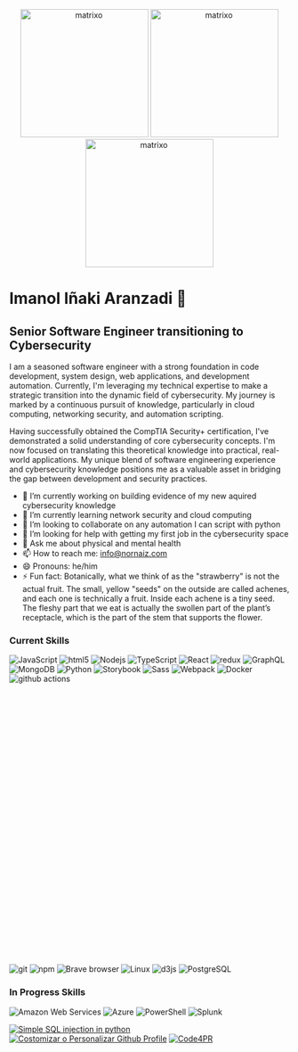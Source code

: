 

<div align="center">
  <img src="https://github.com/user-attachments/assets/3c6745b4-eb8b-478f-a556-eb5fdf945a3b" alt="matrixo" width="230"/>
  <img src="https://github.com/user-attachments/assets/3c6745b4-eb8b-478f-a556-eb5fdf945a3b" alt="matrixo" width="230"/>
  <img src="https://github.com/user-attachments/assets/3c6745b4-eb8b-478f-a556-eb5fdf945a3b" alt="matrixo" width="230"/>
</div>


# Imanol Iñaki Aranzadi  👋


## Senior Software Engineer transitioning to Cybersecurity

I am a seasoned software engineer with a strong foundation in code development, system design, web applications, and development automation. Currently, I'm leveraging my technical expertise to make a strategic transition into the dynamic field of cybersecurity. My journey is marked by a continuous pursuit of knowledge, particularly in cloud computing, networking security, and automation scripting.

Having successfully obtained the CompTIA Security+ certification, I've demonstrated a solid understanding of core cybersecurity concepts. I'm now focused on translating this theoretical knowledge into practical, real-world applications. My unique blend of software engineering experience and cybersecurity knowledge positions me as a valuable asset in bridging the gap between development and security practices.

- 🔭 I’m currently working on building evidence of my new aquired cybersecurity knowledge
- 🌱 I’m currently learning network security and cloud computing
- 👯 I’m looking to collaborate on any automation I can script with python
- 🤔 I’m looking for help with getting my first job in the cybersecurity space
- 💬 Ask me about physical and mental health
- 📫 How to reach me: info@nornaiz.com
- 😄 Pronouns: he/him
- ⚡ Fun fact: Botanically, what we think of as the "strawberry" is not the actual fruit. The small, yellow "seeds" on the outside are called achenes, and each one is technically a fruit. Inside each achene is a tiny seed. The fleshy part that we eat is actually the swollen part of the plant’s receptacle, which is the part of the stem that supports the flower.

### Current Skills

<p>
  <img alt="JavaScript" src="https://img.shields.io/badge/-Javascript-F7DF1E?style=flat-square&logo=javascript&logoColor=white" />
  <img alt="html5" src="https://img.shields.io/badge/-HTML5-E34F26?style=flat-square&logo=html5&logoColor=white" />
  <img alt="Nodejs" src="https://img.shields.io/badge/-Nodejs-43853d?style=flat-square&logo=Node.js&logoColor=white" />
  <img alt="TypeScript" src="https://img.shields.io/badge/-TypeScript-007ACC?style=flat-square&logo=typescript&logoColor=white" />
  <img alt="React" src="https://img.shields.io/badge/-React-45b8d8?style=flat-square&logo=react&logoColor=white" />
  <img alt="redux" src="https://img.shields.io/badge/-Redux-764ABC?style=flat-square&logo=redux&logoColor=white" />
  <img alt="GraphQL" src="https://img.shields.io/badge/-GraphQL-E10098?style=flat-square&logo=graphql&logoColor=white" />
  <img alt="MongoDB" src="https://img.shields.io/badge/-MongoDB-13aa52?style=flat-square&logo=mongodb&logoColor=white" />
  <img alt="Python" src="https://img.shields.io/badge/-Python-3776AB?style=flat-square&logo=python&logoColor=white" />
  <img alt="Storybook" src="https://img.shields.io/badge/-Storybook-FF4785?style=flat-square&logo=storybook&logoColor=white" />
  <img alt="Sass" src="https://img.shields.io/badge/-Sass-CC6699?style=flat-square&logo=sass&logoColor=white" />
  <img alt="Webpack" src="https://img.shields.io/badge/-Webpack-8DD6F9?style=flat-square&logo=webpack&logoColor=white" /> 
  <img alt="Docker" src="https://img.shields.io/badge/-Docker-46a2f1?style=flat-square&logo=docker&logoColor=white" />
  <img alt="github actions" src="https://img.shields.io/badge/-Github_Actions-2088FF?style=flat-square&logo=github-actions&logoColor=white" />
  <svg role="img" viewBox="0 0 24 24" xmlns="http://www.w3.org/2000/svg">
  <img alt="git" src="https://img.shields.io/badge/-Git-F05032?style=flat-square&logo=git&logoColor=white" />
  <img alt="npm" src="https://img.shields.io/badge/-NPM-CB3837?style=flat-square&logo=npm&logoColor=white" />
  <img alt="Brave browser" src="https://img.shields.io/badge/-Brave_Browser-FB542B?style=flat-square&logo=brave&logoColor=white" />
  <img alt="Linux" src="https://img.shields.io/badge/-Linux-FCC624?style=flat-square&logo=linux&logoColor=white" />
  <img alt="d3js" src="https://img.shields.io/badge/-D3.js-F9A03C?style=flat-square&logo=d3.js&logoColor=white" />
  <img alt="PostgreSQL" src="https://img.shields.io/badge/-PostgreSQL-4169E1?style=flat-square&logo=postgresql&logoColor=white" />
</p>

### In Progress Skills

<p>
  <img alt="Amazon Web Services" src="https://img.shields.io/badge/-Amazon_Web_Services-232F3E?style=flat-square&logo=amazonwebservices&logoColor=white" />
  <img alt="Azure" src="https://img.shields.io/badge/-Azure-33CCFF?style=flat-square&logo=azure&logoColor=white" />
  <img alt="PowerShell" src="https://img.shields.io/badge/->___Powershell-071D49?style=flat-square&logo=powershell&logoColor=white" />
  <img alt="Splunk" src="https://img.shields.io/badge/-Splunk-000000?style=flat-square&logo=splunk&logoColor=white" />

</p>

<!-- BEGIN YOUTUBE-CARDS -->
[![Simple SQL injection in python](https://ytcards.demolab.com/?id=Nn8piegGedk&title=Simple+SQL+injection+in+python&lang=en&timestamp=1727985243&background_color=%230d1117&title_color=%23ffffff&stats_color=%23dedede&max_title_lines=1&width=250&border_radius=5 "Simple SQL injection in python")](https://www.youtube.com/watch?v=Nn8piegGedk)
[![Costomizar o Personalizar Github Profile](https://ytcards.demolab.com/?id=qZ6f2oVfbNQ&title=Costomizar+o+Personalizar+Github+Profile&lang=en&timestamp=1727849285&background_color=%230d1117&title_color=%23ffffff&stats_color=%23dedede&max_title_lines=1&width=250&border_radius=5 "Costomizar o Personalizar Github Profile")](https://www.youtube.com/watch?v=qZ6f2oVfbNQ)
[![Code4PR](https://ytcards.demolab.com/?id=f1tohrhEosU&title=Code4PR&lang=en&timestamp=1397005138&background_color=%230d1117&title_color=%23ffffff&stats_color=%23dedede&max_title_lines=1&width=250&border_radius=5 "Code4PR")](https://www.youtube.com/watch?v=f1tohrhEosU)
<!-- END YOUTUBE-CARDS -->
